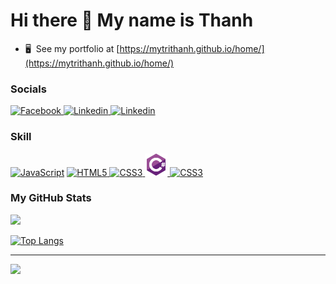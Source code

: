 # Hi there 👋 My name is Thanh

* 🖥️  See my portfolio at [https://mytrithanh.github.io/home/](https://mytrithanh.github.io/home/)

### Socials
<a href="https://facebook.com/BluMTT" target="_blank" rel="noreferrer">
  <img src="https://upload.wikimedia.org/wikipedia/commons/thumb/5/51/Facebook_f_logo_%282019%29.svg/2048px-Facebook_f_logo_%282019%29.svg.png" width="36" height="36"    alt="Facebook" />
</a>
<a href="https://linkedin.com/in/thanhdev" target="_blank" rel="noreferrer">
  <img src="https://upload.wikimedia.org/wikipedia/commons/thumb/c/ca/LinkedIn_logo_initials.png/768px-LinkedIn_logo_initials.png" width="36" height="36"                 alt="Linkedin" />
</a>
<a href="https://www.youtube.com/channel/UCxtkn_esM8hVuhhvvhMdG5w" target="_blank" rel="noreferrer">
  <img src="https://cdn-icons-png.flaticon.com/512/1384/1384060.png" width="36" height="36" alt="Linkedin" />
</a>


### Skill
<a href="https://developer.mozilla.org/en-US/docs/Web/JavaScript" target="_blank" rel="noreferrer">
  <img src="https://raw.githubusercontent.com/danielcranney/readme-generator/main/public/icons/skills/javascript-colored.svg" width="36" height="36" alt="JavaScript" /></a>
<a href="https://developer.mozilla.org/en-US/docs/Glossary/HTML5" target="_blank" rel="noreferrer">
  <img src="https://raw.githubusercontent.com/danielcranney/readme-generator/main/public/icons/skills/html5-colored.svg" width="36" height="36" alt="HTML5" />
</a>
<a href="https://www.w3.org/TR/CSS/#css" target="_blank" rel="noreferrer">
  <img src="https://raw.githubusercontent.com/danielcranney/readme-generator/main/public/icons/skills/css3-colored.svg" width="36" height="36" alt="CSS3" />
</a>
<a href="https://www.w3.org/TR/CSS/#css](https://www.w3schools.com/cs/index.php" target="_blank" rel="noreferrer">
  <img src="https://raw.githubusercontent.com/devicons/devicon/master/icons/csharp/csharp-original.svg" width="36" height="36" alt="CSS3" />
</a>
<a href="https://www.w3schools.com/sql/default.asp" target="_blank" rel="noreferrer">
  <img src="https://user-images.githubusercontent.com/40461634/114240226-2f506580-9955-11eb-849b-e2a25117d681.png" width="36" height="36" alt="CSS3" />
</a>

### My GitHub Stats
![](https://github-readme-stats.vercel.app/api?username=mytrithanh&theme=react&hide_border=false&include_all_commits=false&count_private=false)<br/>
<!-- ![](https://github-readme-streak-stats.herokuapp.com/?user=mytrithanh&theme=react&hide_border=false)<br/> -->

[![Top Langs](https://github-readme-stats.vercel.app/api/top-langs/?username=mytrithanh&layout=compact)](https://github.com/anuraghazra/github-readme-stats)

<!-- ![](https://github-readme-stats.vercel.app/api/top-langs/?username=mytrithanh&theme=react&hide_border=false&include_all_commits=false&count_private=false&layout=compact) -->

---
![](https://visitcount.itsvg.in/api?id=mytrithanh&icon=0&color=1)

